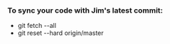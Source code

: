 ### To sync your code with Jim's latest commit:

- git fetch --all
- git reset --hard origin/master
